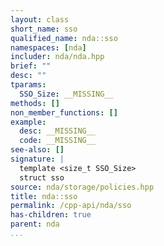 ```yaml
---
layout: class
short_name: sso
qualified_name: nda::sso
namespaces: [nda]
includer: nda/nda.hpp
brief: ""
desc: ""
tparams:
  SSO_Size: __MISSING__
methods: []
non_member_functions: []
example:
  desc: __MISSING__
  code: __MISSING__
see-also: []
signature: |
  template <size_t SSO_Size>
  struct sso
source: nda/storage/policies.hpp
title: nda::sso
permalink: /cpp-api/nda/sso
has-children: true
parent: nda
...
```


